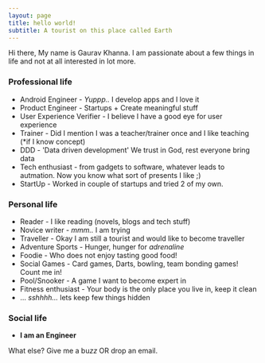 ```yaml
---
layout: page
title: hello world!
subtitle: A tourist on this place called Earth
---
```


Hi there, My name is Gaurav Khanna. I am passionate about a few things in life and not at all interested in lot more.

### Professional life

- Android Engineer - *Yuppp..* I develop apps and I love it
- Product Engineer - Startups + Create meaningful stuff
- User Experience Verifier - I believe I have  a good eye for user experience
- Trainer - Did I mention I was a teacher/trainer once and I like teaching (*if I know concept)
- DDD - 'Data driven development' We trust in God, rest everyone bring data
- Tech enthusiast - from gadgets to software, whatever leads to autmation. Now you know what sort of presents I like ;)
- StartUp - Worked in couple of startups and tried 2 of my own.

### Personal life

- Reader - I like reading (novels, blogs and tech stuff)
- Novice writer - *mmm..* I am trying
- Traveller - Okay I am still a tourist and would like to become traveller
- Adventure Sports - Hunger, hunger for *adrenaline*
- Foodie - Who does not enjoy tasting good food!
- Social Games - Card games, Darts, bowling, team bonding games! Count me in!
- Pool/Snooker - A game I want to become expert in
- Fitness enthusiast - Your body is the only place you live in, keep it clean
- ... *sshhhh...* lets keep few things hidden

### Social life

- **I am an Engineer**


What else? Give me a bu*zz* OR drop an email.